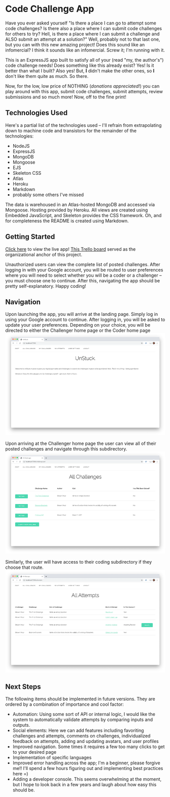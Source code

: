 # Code Challenge App

Have you ever asked yourself "Is there a place I can go to attempt some code challenges? Is there also a place where I can submit code challenges for others to try? Hell, is there a place where I can submit a challenge and ALSO submit an attempt at a solution?" Well, probably not to that last one, but you can with this new amazing project! Does this sound like an infomercial? I think it sounds like an infomercial. Screw it; I'm running with it.

This is an ExpressJS app built to satisfy all of your (read "my, the author's") code challenge needs! Does something like this already exist? Yes! Is it better than what I built? Also yes! But, **I** didn't make the other ones, so **I** don't like them quite as much. So there.

Now, for the low, low price of NOTHING (*donations appreciated!*) you can play around with this app, submit code challenges, submit attempts, review submissions and so much more! Now, off to the fine print!

## Technologies Used

Here's a partial list of the technologies used – I'll refrain from extrapolating down to machine code and transistors for the remainder of the technologies:
- NodeJS
- ExpressJS
- MongoDB
- Mongoose
- EJS
- Skeleton CSS
- Atlas
- Heroku
- Markdown
- probably some others I've missed


The data is warehoused in an Atlas-hosted MongoDB and accessed via Mongoose. Hosting provided by Heroku. All views are created using Embedded JavaScript, and Skeleton provides the CSS framework. Oh, and for completeness the README is created using Markdown.

## Getting Started

[Click here](https://unstuck-code-challenges.herokuapp.com/) to view the live app! [This Trello board](https://trello.com/b/uw6JlGMz/code-challenge-app) served as the organizational anchor of this project. 

Unauthorized users can view the complete list of posted challenges. After logging in with your Google account, you will be routed to user preferences where you will need to select whether you will be a coder or a challenger – you must choose one to continue. After this, navigating the app should be pretty self-explanatory. Happy coding!

## Navigation

Upon launching the app, you will arrive at the landing page. Simply log in using your Google account to continue. After logging in, you will be asked to update your user preferences. Depending on your choice, you will be directed to either the Challenger home page or the Coder home page
![Landing Page](LOOKATME/landing-page.png)

Upon arriving at the Challenger home page the user can view all of their posted challenges and navigate through this subdirectory.
![Challenger Home](LOOKATME/challenger-home.png)

Similarly, the user will have access to their coding subdirectory if they choose that route.
![Coder Home](LOOKATME/coder-home.png)

## Next Steps

The following items should be implemented in future versions. They are ordered by a combination of importance and cool factor:
- Automation: Using some sort of API or internal logic, I would like the system to automatically validate attempts by comparing inputs and outputs.
- Social elements: Here we can add features including favoriting challenges and attempts, comments on challenges, individualized feedback on attempts, adding and updating avatars, and user profiles
- Improved navigation. Some times it requires a few too many clicks to get to your desired page
- Implementation of specific languages
- Improved error handling across the app; I'm a beginner, please forgive me!! I'll spend a few hours figuring out and implementing best practices here =)
- Adding a developer console. This seems overwhelming at the moment, but I hope to look back in a few years and laugh about how easy this should be. 